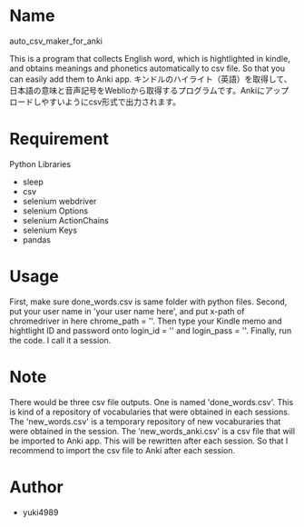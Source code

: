 # Name

auto_csv_maker_for_anki

This is a program that collects English word, which is hightlighted in kindle, and obtains meanings and phonetics automatically to csv file.
So that you can easily add them to Anki app.
キンドルのハイライト（英語）を取得して、日本語の意味と音声記号をWeblioから取得するプログラムです。Ankiにアップロードしやすいようにcsv形式で出力されます。

# Requirement

Python Libraries

* sleep
* csv
* selenium webdriver
* selenium Options
* selenium ActionChains
* selenium Keys
* pandas

 
# Usage
 
First, make sure done_words.csv is same folder with python files.
Second, put your user name in 'your user name here', and put x-path of chromedriver in here chrome_path = ''.
Then type your Kindle memo and hightlight ID and password onto login_id = '' and login_pass = ''.
Finally, run the code. I call it a session.

 
# Note
 
 There would be three csv file outputs. 
 One is named 'done_words.csv'. This is kind of a repository of vocabularies that were obtained in each sessions.
 The 'new_words.csv' is a temporary repository of new vocaburaries that were obtained in the session.
 The 'new_words_anki.csv' is a csv file that will be imported to Anki app. 
 This will be rewritten after each session. So that I recommend to import the csv file to Anki after each session. 
 

# Author
 
* yuki4989
 

